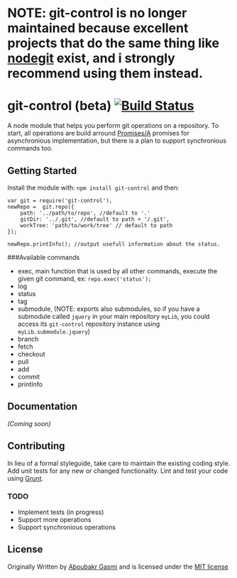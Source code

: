 # NOTE: git-control is no longer maintained because excellent projects that do the same thing like [nodegit](https://github.com/nodegit/nodegit) exist, and i strongly recommend using them instead.

# git-control (beta) [![Build Status](https://secure.travis-ci.org/g13013/git-control.png?branch=master)](http://travis-ci.org/g13013/git-control)

A node module that helps you perform git operations on a repository. To start, all operations are build arround [Promises/A](http://wiki.commonjs.org/wiki/Promises/A) promises for asynchronious implementation, but there is a plan to support synchronious commands too.

## Getting Started
Install the module with: `npm install git-control` and then:

	var git = require('git-control'),
	newRepo =  git.repo({
		path: '../path/to/repo', //default to '.'
		gitDir: '../.git', //default to path + '/.git',
        workTree: 'path/to/work/tree' // default to path
	});

    newRepo.printInfo(); //output usefull information about the status.



###Available commands
* exec, main function that is used by all other commands, execute the given git command, ex: `repo.exec('status');`
* log
* status
* tag
* submodule, (NOTE: exports also submodules, so if you have a submodule called `jquery` in your main repository `myLib`, you could access its `git-control` repository instance using `myLib.submodule.jquery`)
* branch
* fetch
* checkout
* pull
* add
* commit
* printInfo

## Documentation
_(Coming soon)_

## Contributing
In lieu of a formal styleguide, take care to maintain the existing coding style. Add unit tests for any new or changed functionality. Lint and test your code using [Grunt](http://gruntjs.com/).

### TODO
* Implement tests (in progress)
* Support more operations
* Support synchronious operations

## License
Originally Written by [Aboubakr Gasmi](https://github.com/g13013/) and is licensed under the [MIT license](LICENSE.md)
